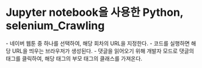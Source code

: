 <h1>Jupyter notebook을 사용한 Python, selenium_Crawling</h1>
- 네이버 웹툰 중 하나를 선택하여, 해당 회차의 URL을 지정한다.
- 코드를 실행하면 해당 URL을 띄우는 브라우저가 생성된다.
- 댓글을 읽어오기 위해 개발자 모드로 댓글의 태그를 클릭하여, 해당 태그의 부모 태그의 클래스를 가져온다.
